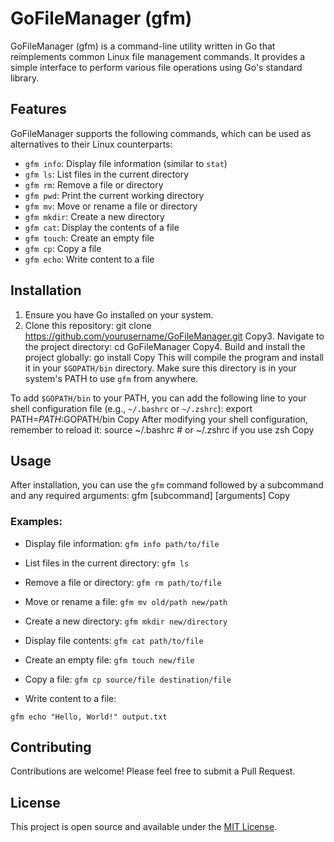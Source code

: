 # GoFileManager (gfm)

GoFileManager (gfm) is a command-line utility written in Go that reimplements common Linux file management commands. It provides a simple interface to perform various file operations using Go's standard library.

## Features

GoFileManager supports the following commands, which can be used as alternatives to their Linux counterparts:

- `gfm info`: Display file information (similar to `stat`)
- `gfm ls`: List files in the current directory
- `gfm rm`: Remove a file or directory
- `gfm pwd`: Print the current working directory
- `gfm mv`: Move or rename a file or directory
- `gfm mkdir`: Create a new directory
- `gfm cat`: Display the contents of a file
- `gfm touch`: Create an empty file
- `gfm cp`: Copy a file
- `gfm echo`: Write content to a file

## Installation

1. Ensure you have Go installed on your system.
2. Clone this repository:
git clone https://github.com/yourusername/GoFileManager.git
Copy3. Navigate to the project directory:
cd GoFileManager
Copy4. Build and install the project globally:
go install
Copy
This will compile the program and install it in your `$GOPATH/bin` directory. Make sure this directory is in your system's PATH to use `gfm` from anywhere.

To add `$GOPATH/bin` to your PATH, you can add the following line to your shell configuration file (e.g., `~/.bashrc` or `~/.zshrc`):
export PATH=$PATH:$GOPATH/bin
Copy
After modifying your shell configuration, remember to reload it:
source ~/.bashrc  # or ~/.zshrc if you use zsh
Copy
## Usage

After installation, you can use the `gfm` command followed by a subcommand and any required arguments:
gfm [subcommand] [arguments]
Copy
### Examples:

- Display file information:
```gfm info path/to/file```

- List files in the current directory:
```gfm ls```

- Remove a file or directory:
```gfm rm path/to/file```

- Move or rename a file:
```gfm mv old/path new/path```

- Create a new directory:
```gfm mkdir new/directory```

- Display file contents:
```gfm cat path/to/file```

- Create an empty file:
```gfm touch new/file```

- Copy a file:
```gfm cp source/file destination/file```

- Write content to a file:
```
gfm echo "Hello, World!" output.txt
```

## Contributing

Contributions are welcome! Please feel free to submit a Pull Request.

## License

This project is open source and available under the [MIT License](LICENSE).
